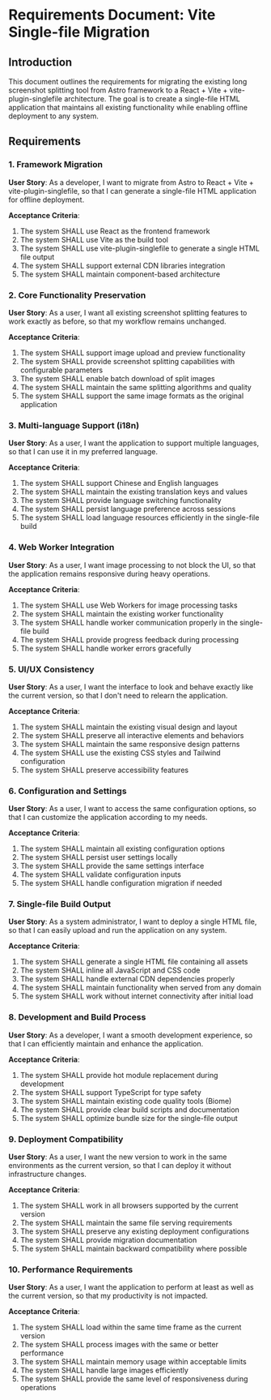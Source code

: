# Requirements Document: Vite Single-file Migration

## Introduction

This document outlines the requirements for migrating the existing long screenshot splitting tool from Astro framework to a React + Vite + vite-plugin-singlefile architecture. The goal is to create a single-file HTML application that maintains all existing functionality while enabling offline deployment to any system.

## Requirements

### 1. Framework Migration

**User Story**: As a developer, I want to migrate from Astro to React + Vite + vite-plugin-singlefile, so that I can generate a single-file HTML application for offline deployment.

**Acceptance Criteria**:
1. The system SHALL use React as the frontend framework
2. The system SHALL use Vite as the build tool
3. The system SHALL use vite-plugin-singlefile to generate a single HTML file output
4. The system SHALL support external CDN libraries integration
5. The system SHALL maintain component-based architecture

### 2. Core Functionality Preservation

**User Story**: As a user, I want all existing screenshot splitting features to work exactly as before, so that my workflow remains unchanged.

**Acceptance Criteria**:
1. The system SHALL support image upload and preview functionality
2. The system SHALL provide screenshot splitting capabilities with configurable parameters
3. The system SHALL enable batch download of split images
4. The system SHALL maintain the same splitting algorithms and quality
5. The system SHALL support the same image formats as the original application

### 3. Multi-language Support (i18n)

**User Story**: As a user, I want the application to support multiple languages, so that I can use it in my preferred language.

**Acceptance Criteria**:
1. The system SHALL support Chinese and English languages
2. The system SHALL maintain the existing translation keys and values
3. The system SHALL provide language switching functionality
4. The system SHALL persist language preference across sessions
5. The system SHALL load language resources efficiently in the single-file build

### 4. Web Worker Integration

**User Story**: As a user, I want image processing to not block the UI, so that the application remains responsive during heavy operations.

**Acceptance Criteria**:
1. The system SHALL use Web Workers for image processing tasks
2. The system SHALL maintain the existing worker functionality
3. The system SHALL handle worker communication properly in the single-file build
4. The system SHALL provide progress feedback during processing
5. The system SHALL handle worker errors gracefully

### 5. UI/UX Consistency

**User Story**: As a user, I want the interface to look and behave exactly like the current version, so that I don't need to relearn the application.

**Acceptance Criteria**:
1. The system SHALL maintain the existing visual design and layout
2. The system SHALL preserve all interactive elements and behaviors
3. The system SHALL maintain the same responsive design patterns
4. The system SHALL use the existing CSS styles and Tailwind configuration
5. The system SHALL preserve accessibility features

### 6. Configuration and Settings

**User Story**: As a user, I want to access the same configuration options, so that I can customize the application according to my needs.

**Acceptance Criteria**:
1. The system SHALL maintain all existing configuration options
2. The system SHALL persist user settings locally
3. The system SHALL provide the same settings interface
4. The system SHALL validate configuration inputs
5. The system SHALL handle configuration migration if needed

### 7. Single-file Build Output

**User Story**: As a system administrator, I want to deploy a single HTML file, so that I can easily upload and run the application on any system.

**Acceptance Criteria**:
1. The system SHALL generate a single HTML file containing all assets
2. The system SHALL inline all JavaScript and CSS code
3. The system SHALL handle external CDN dependencies properly
4. The system SHALL maintain functionality when served from any domain
5. The system SHALL work without internet connectivity after initial load

### 8. Development and Build Process

**User Story**: As a developer, I want a smooth development experience, so that I can efficiently maintain and enhance the application.

**Acceptance Criteria**:
1. The system SHALL provide hot module replacement during development
2. The system SHALL support TypeScript for type safety
3. The system SHALL maintain existing code quality tools (Biome)
4. The system SHALL provide clear build scripts and documentation
5. The system SHALL optimize bundle size for the single-file output

### 9. Deployment Compatibility

**User Story**: As a user, I want the new version to work in the same environments as the current version, so that I can deploy it without infrastructure changes.

**Acceptance Criteria**:
1. The system SHALL work in all browsers supported by the current version
2. The system SHALL maintain the same file serving requirements
3. The system SHALL preserve any existing deployment configurations
4. The system SHALL provide migration documentation
5. The system SHALL maintain backward compatibility where possible

### 10. Performance Requirements

**User Story**: As a user, I want the application to perform at least as well as the current version, so that my productivity is not impacted.

**Acceptance Criteria**:
1. The system SHALL load within the same time frame as the current version
2. The system SHALL process images with the same or better performance
3. The system SHALL maintain memory usage within acceptable limits
4. The system SHALL handle large images efficiently
5. The system SHALL provide the same level of responsiveness during operations